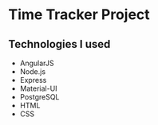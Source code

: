 # Time Tracker Project

## Technologies I used
- AngularJS
- Node.js
- Express
- Material-UI
- PostgreSQL
- HTML
- CSS
